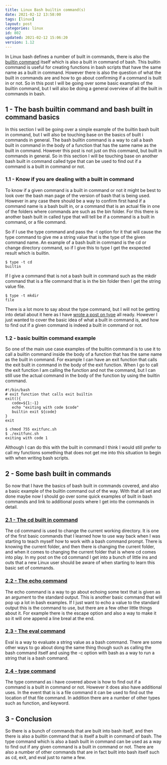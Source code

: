 ```yaml
---
title: Linux Bash builtin command(s)
date: 2021-02-12 13:58:00
tags: [linux]
layout: post
categories: linux
id: 802
updated: 2021-02-12 15:06:20
version: 1.12
---
```


In Linux bash defines a number of built in commands, there is also the [builtin command](https://www.geeksforgeeks.org/builtin-command-in-linux-with-examples/) itself which is also a built in command of bash. This builtin command is useful for creating functions in bash scripts that have the same name as a built in command. However there is also the question of what the built in commands are and how to go about confirming if a command is built in or not. So in this post I will be going over some basic examples of the builtin command, but I will also be doing a general overview of all the built in commands in bash.

<!-- more -->

## 1 - The bash builtin command and bash built in command basics

In this section I will be going over a simple example of the builtin bash built in command, but I will also be touching base on the basics of built i commands in general. The bash builtin command is a way to call a bash built in command in the body of a function that has the same name as the built in command. However this post is not just on this command, but built in commands in general. So in this section I will be touching base on another bash built in command called type that can be used to find out if a command is a built in command or not.

### 1.1 - Know if you are dealing with a built in command

To know if a given command is a built in command or not it might be best to look over the bash man page of the version of bash that is being used. However in any case there should be a way to confirm first hand if a command name is a bash built in, or a command that is an actual file in one of the folders where commands are such as the bin folder. For this there is another bash built in called type that will tell be if a command is a built in command, or a file command.

So if I use the type command and pass the -t option for it that will cause the type command to give me a string value that is the type of the given command name. An example of a bash built in command is the cd or change directory command, so if I give this to type I get the exspected result which is builtin.

```
$ type -t cd
builtin
```

If I give a command that is not a bash built in command such as the mkdir command that is a file command that is in the bin folder then I get the string value file.

```
$ type -t mkdir
file
```

There is a lot more to say about the type command, but I will not be getting into detail about it here as I have [wrote a post on type](/2021/02/11/linux-type/) all ready. However I just wanted to cover the basic idea of what a built in command is, and how to find out if a given command is indeed a built in command or not.


### 1.2 - basic builtin command example

So one of the main use case examples of the builtin command is to use it to call a builtin command inside the body of a function that has the same name as the built in command. For example I can have an exit function that calls the exit built in command in the body of the exit function. When I go to call the exit function I am calling the function and not the command, but I can still use the actual command in the body of the function by using the builtin command.

```
#!/bin/bash
# exit function that calls exit builtin
exit(){
   code=${1:-1}
   echo "exiting with code $code"
   builtin exit ${code}
}
exit
```

```
$ chmod 755 exitfunc.sh
$ ./exitfunc.sh
exiting with code 1
```

Although I can do this with the built in command I think I would still prefer to call my functions something that does not get me into this situation to begin with when writing bash scripts.

## 2 - Some bash built in commands

So now that I have the basics of bash built in commands covered, and also a basic example of the builtin command out of the way. With that all set and done maybe now I should go over some quick examples of built in bash commands and link to additional posts where I get into the commands in detail.

### [2.1 - The cd built in command](/2021/02/10/linux-cd)

The cd command is used to change the current working directory. It is one of the first basic commands that I learned how to use way back when I was starting to teach myself how to work with a bash command prompt. There is knowing the current folder, and then there is changing the current folder, and when it comes to changing the current folder that is where cd comes into play. In my post on the cd command I get into a bunch of little ins and outs that a new Linux user should be aware of when starting to learn this basic set of commands.

### [2.2 - The echo command](/2019/08/05/linux-echo/)

The echo command is a way to go about echoing some text that is given as an argument to the standard output. This is another basic command that will pop up a lot in bash examples. If I just want to echo a value to the standard output this is the command to use, but there are a few other little things about it. For example there is the escape option and also a way to make it so it will one append a line breal at the end.

### [2.3 - The eval command](/2021/02/09/linux-eval/)

Eval is a way to evaluate a string value as a bash command. There are some other ways to go about dong the same thing though such as calling the bash command itself and using the -c option with bash as a way to run a string that is a bash command.

### [2.4 - type command](/2021/02/11/linux-type/)

The type command as i have covered above is how to find out if a command is a built in command or not. However it does also have additional uses. In the event that is is a file command it can be used to find out the location of that file command. In addition there are a number of other types such as function, and keyword.

## 3 - Conclusion

So there is a bunch of commands that are built into bash itself, and then there is also a builtin command that is itself a built in command of bash. The type command which is also a bash built in command can be used as a way to find out if any given command is a built in command or not. There are also a number of other commands that are in fact built into bash itself such as cd, exit, and eval just to name a few.

